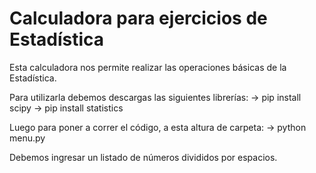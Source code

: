 # Calculadora para ejercicios de Estadística

Esta calculadora nos permite realizar las operaciones básicas de la Estadística.

Para utilizarla debemos descargas las siguientes librerías:
-> pip install scipy
-> pip install statistics

Luego para poner a correr el código, a esta altura de carpeta:
-> python menu.py

Debemos ingresar un listado de números divididos por espacios.
